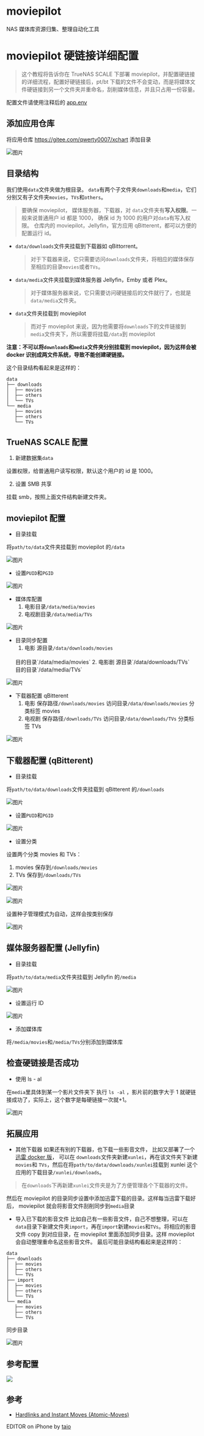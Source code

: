 # moviepilot

NAS 媒体库资源归集、整理自动化工具

# moviepilot 硬链接详细配置

> 这个教程将告诉你在 TrueNAS SCALE 下部署 moviepilot，并配置硬链接的详细流程，配置好硬链接后，pt/bt 下载的文件不会变动，而是将媒体文件硬链接到另一个文件夹并重命名，刮削媒体信息，并且只占用一份容量。

配置文件请使用注释后的 [app.env](https://gitee.com/qwerty0007/xchart/raw/main/stable/moviepilot/app.env)

## 添加应用仓库

将应用仓库 https://gitee.com/qwerty0007/xchart 添加目录

![图片](https://gitee.com/qwerty0007/xchart/raw/main/assets/add.png)

## 目录结构

我们使用`data`文件夹做为根目录。
`data`有两个子文件夹`downloads`和`media`，它们分别又有子文件夹`movies`，`TVs`和`others`。

> 要确保 moviepilot， 媒体服务器，下载器，对 `data`文件夹有**写入权限**。一般来说普通用户 id 都是 1000， 确保 id 为 1000 的用户对`data`有写入权限。
> 仓库内的 moviepilot，Jellyfin，官方应用 qBitterent，都可以方便的配置运行 id。

- `data/downloads`文件夹挂载到下载器如 qBittorrent。
  > 对于下载器来说，它只需要访问`downloads`文件夹，将相应的媒体保存至相应的目录`movies`或者`TVs`。
- `data/media`文件夹挂载到媒体服务器 Jellyfin，Emby 或者 Plex。
  > 对于媒体服务器来说，它只需要访问硬链接后的文件就行了，也就是`data/media`文件夹。
- `data`文件夹挂载到 moviepilot
  > 而对于 moviepilot 来说，因为他需要将`downloads`下的文件链接到`media`文件夹下，所以需要将挂载`/data`到 moviepilot

**注意：不可以将`downloads`和`media`文件夹分别挂载到 moviepilot，因为这样会被 docker 识别成两文件系统，导致不能创建硬链接。**

这个目录结构看起来是这样的：

```
data
├── downloads
│  ├── movies
│  ├── others
│  └── TVs
└── media
   ├── movies
   ├── others
   └── TVs
```

## TrueNAS SCALE 配置

1. 新建数据集`data`

设置权限，给普通用户读写权限，默认这个用户的 id 是 1000。

2. 设置 SMB 共享

挂载 smb，按照上面文件结构新建文件夹。

## moviepilot 配置

- 目录挂载

将`path/to/data`文件夹挂载到 moviepilot 的`/data`

![图片](https://gitee.com/qwerty0007/xchart/raw/main/assets/IMG_1.jpg)

- 设置`PUID`和`PGID`

![图片](https://gitee.com/qwerty0007/xchart/raw/main/assets/IMG_12.png)

- 媒体库配置
  1. 电影目录`/data/media/movies`
  2. 电视剧目录`/data/media/TVs`

![图片](https://gitee.com/qwerty0007/xchart/raw/main/assets/IMG_4.jpg)

- 目录同步配置
  1. 电影
  源目录`/data/downloads/movies` 
  <br>
  目的目录`/data/media/movies`
  2. 电影剧
  源目录`/data/downloads/TVs`
  <br>
  目的目录`/data/media/TVs`

![图片](https://gitee.com/qwerty0007/xchart/raw/main/assets/IMG_3.jpg)

- 下载器配置 qBitterent
  1. 电影
     保存路径`/downloads/movies`
     访问目录`/data/downloads/movies`
     分类标签 movies
  2. 电视剧
     保存路径`/downloads/TVs`
     访问目录`/data/downloads/TVs`
     分类标签 TVs

![图片](https://gitee.com/qwerty0007/xchart/raw/main/assets/IMG_5.jpg)

## 下载器配置 (qBitterent)

- 目录挂载

将`path/to/data/downloads`文件夹挂载到 qBitterent 的`/downloads`

![图片](https://gitee.com/qwerty0007/xchart/raw/main/assets/IMG_6.jpg)

- 设置`PUID`和`PGID`

![图片](https://gitee.com/qwerty0007/xchart/raw/main/assets/IMG_13.png)

- 设置分类

设置两个分类 movies 和 TVs：
1. movies 保存到`/downloads/movies`
2. TVs 保存到`/downloads/TVs`

![图片](https://gitee.com/qwerty0007/xchart/raw/main/assets/IMG_7.jpg)

![图片](https://gitee.com/qwerty0007/xchart/raw/main/assets/IMG_8.jpg)

设置种子管理模式为自动，这样会按类别保存

![图片](https://gitee.com/qwerty0007/xchart/raw/main/assets/IMG_9.jpg)

## 媒体服务器配置 (Jellyfin)

- 目录挂载

将`path/to/data/media`文件夹挂载到 Jellyfin 的`/media`

![图片](https://gitee.com/qwerty0007/xchart/raw/main/assets/IMG_10.jpg)

- 设置运行 ID

![图片](https://gitee.com/qwerty0007/xchart/raw/main/assets/IMG_14.jpg)

- 添加媒体库

将`/media/movies`和`/media/TVs`分别添加到媒体库

## 检查硬链接是否成功

- 使用 ls - al

在`media`里具体到某一个影片文件夹下 执行 `ls -al` ，影片前的数字大于 1 就硬链接成功了，实际上，这个数字是每硬链接一次就+1。

![图片](https://gitee.com/qwerty0007/xchart/raw/main/assets/IMG_11.jpg)

## 拓展应用

- 其他下载器
如果还有别的下载器，也下载一些影音文件， 比如又部署了一个 [迅雷 docker 版](https://hub.docker.com/r/cnk3x/xunlei)， 可以在 `downloads`文件夹新建`xunlei`，再在该文件夹下新建`movies`和 `TVs`，然后在将`path/to/data/downloads/xunlei`挂载到 xunlei 这个应用的下载目录`/xunlei/downloads`。

> 在`downloads`下再新建`xunlei`文件夹是为了方便管理各个下载器的文件。

然后在 moviepilot 的目录同步设置中添加迅雷下载的目录。这样每当迅雷下载好后， moviepilot 就会将影音文件刮削同步到`media`目录

- 导入已下载的影音文件
比如自己有一些影音文件，自己不想整理，可以在`data`目录下新建文件夹`import`，再在`import`新建`movies`和`TVs`。将相应的影音文件 copy 到对应目录，在 moviepilot 里面添加同步目录。这样 moviepilot 会自动整理重命名这些影音文件。
最后可能目录结构看起来是这样的：

```
data
├── downloads
│  ├── movies
│  ├── others
│  └── TVs
├── import
│  ├── movies
│  ├── others
│  └── TVs
└── media
   ├── movies
   ├── others
   └── TVs
```

同步目录

![图片](https://gitee.com/qwerty0007/xchart/raw/main/assets/IMG_15.png)


## 参考配置

![](https://ghproxy.com/https://raw.githubusercontent.com/qwerty00007/xchart/main/assets/nastools_readme.jpg)

## 参考

- [Hardlinks and Instant Moves (Atomic-Moves)](https://trash-guides.info/Hardlinks/Hardlinks-and-Instant-Moves/)



EDITOR on iPhone by [taio](https://taio.app/cn/)